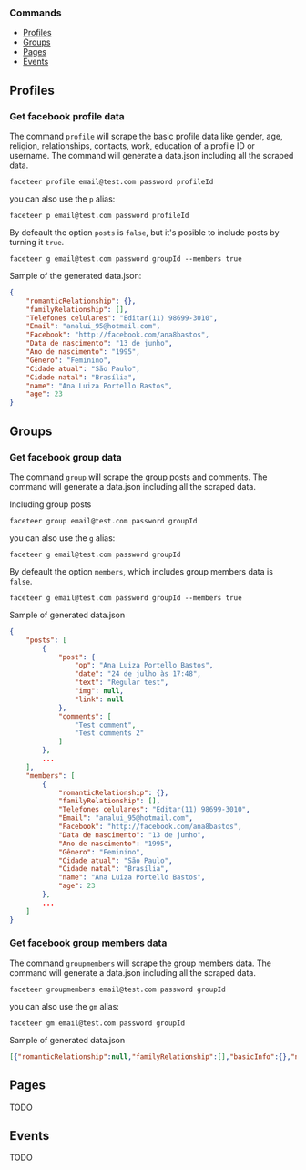 
### Commands
- [Profiles](#Profiles)
- [Groups](#Groups)
- [Pages](#Pages)
- [Events](#Events)

## Profiles
### Get facebook profile data
The command `profile` will scrape the basic profile data like gender, age, religion, relationships, contacts, work, education of a profile ID or username.
The command will generate a data.json including all the scraped data.

```
faceteer profile email@test.com password profileId
```
you can also use the `p` alias:
```
faceteer p email@test.com password profileId
```

By defeault the option `posts` is `false`, but it's posible to include posts by turning it `true`.
```
faceteer g email@test.com password groupId --members true
```

Sample of the generated data.json:
```json
{
    "romanticRelationship": {},
    "familyRelationship": [],
    "Telefones celulares": "Editar(11) 98699-3010",
    "Email": "analui_95@hotmail.com",
    "Facebook": "http://facebook.com/ana8bastos",
    "Data de nascimento": "13 de junho",
    "Ano de nascimento": "1995",
    "Gênero": "Feminino",
    "Cidade atual": "São Paulo",
    "Cidade natal": "Brasília",
    "name": "Ana Luiza Portello Bastos",
    "age": 23
}
```

## Groups
### Get facebook group data
The command `group` will scrape the group posts and comments.
The command will generate a data.json including all the scraped data.

Including group posts
```
faceteer group email@test.com password groupId
```
you can also use the `g` alias:
```
faceteer g email@test.com password groupId
```

By defeault the option `members`, which includes group members data is `false`.
```
faceteer g email@test.com password groupId --members true
```

Sample of generated data.json
```json
{
    "posts": [
        {
            "post": {
                "op": "Ana Luiza Portello Bastos",
                "date": "24 de julho às 17:48",
                "text": "Regular test",
                "img": null,
                "link": null
            },
            "comments": [
                "Test comment",
                "Test comments 2"
            ]
        },
        ...
    ],
    "members": [
        {
            "romanticRelationship": {},
            "familyRelationship": [],
            "Telefones celulares": "Editar(11) 98699-3010",
            "Email": "analui_95@hotmail.com",
            "Facebook": "http://facebook.com/ana8bastos",
            "Data de nascimento": "13 de junho",
            "Ano de nascimento": "1995",
            "Gênero": "Feminino",
            "Cidade atual": "São Paulo",
            "Cidade natal": "Brasília",
            "name": "Ana Luiza Portello Bastos",
            "age": 23
        },
        ...
    ]
}
```

### Get facebook group members data
The command `groupmembers` will scrape the group members data.
The command will generate a data.json including all the scraped data.

```
faceteer groupmembers email@test.com password groupId
```
you can also use the `gm` alias:
```
faceteer gm email@test.com password groupId
```

Sample of generated data.json
```json
[{"romanticRelationship":null,"familyRelationship":[],"basicInfo":{},"name":null,"age":null},]
```

## Pages
TODO

## Events
TODO